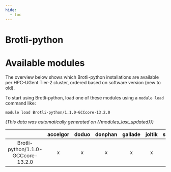 ```yaml
---
hide:
  - toc
---
```


Brotli-python
=============

# Available modules


The overview below shows which Brotli-python installations are available per HPC-UGent Tier-2 cluster, ordered based on software version (new to old).

To start using Brotli-python, load one of these modules using a `module load` command like:

```shell
module load Brotli-python/1.1.0-GCCcore-13.2.0
```

*(This data was automatically generated on {{modules_last_updated}})*  

| |accelgor|doduo|donphan|gallade|joltik|shinx|
| :---: | :---: | :---: | :---: | :---: | :---: | :---: |
|Brotli-python/1.1.0-GCCcore-13.2.0|x|x|x|x|x|x|
